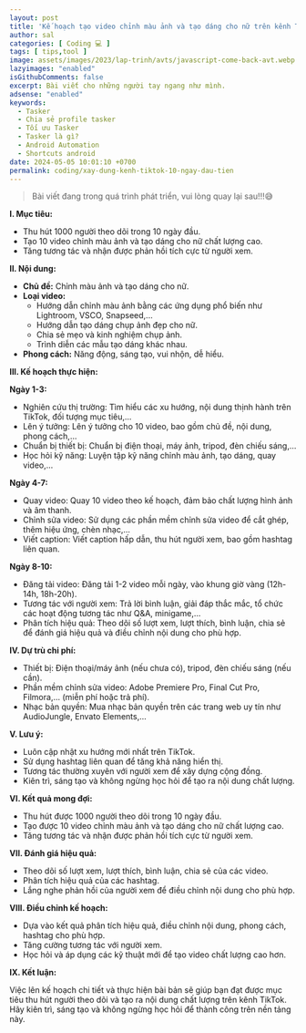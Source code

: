 ```yaml
---
layout: post
title: 'Kế hoạch tạo video chỉnh màu ảnh và tạo dáng cho nữ trên kênh TikTok trong 10 ngày đầu:'
author: sal
categories: [ Coding 💻 ]
tags: [ tips,tool ]
image: assets/images/2023/lap-trinh/avts/javascript-come-back-avt.webp
lazyimages: "enabled"
isGithubComments: false
excerpt: Bài viết cho những người tay ngang như mình.
adsense: "enabled"
keywords:
  - Tasker
  - Chia sẻ profile tasker
  - Tối ưu Tasker
  - Tasker là gì?
  - Android Automation
  - Shortcuts android
date: 2024-05-05 10:01:10 +0700
permalink: coding/xay-dung-kenh-tiktok-10-ngay-dau-tien
---
```


> Bài viết đang trong quá trình phát triển, vui lòng quay lại sau!!!😅

**I. Mục tiêu:**

*   Thu hút 1000 người theo dõi trong 10 ngày đầu.
*   Tạo 10 video chỉnh màu ảnh và tạo dáng cho nữ chất lượng cao.
*   Tăng tương tác và nhận được phản hồi tích cực từ người xem.

**II. Nội dung:**

*   **Chủ đề:** Chỉnh màu ảnh và tạo dáng cho nữ.
*   **Loại video:**
    *   Hướng dẫn chỉnh màu ảnh bằng các ứng dụng phổ biến như Lightroom, VSCO, Snapseed,...
    *   Hướng dẫn tạo dáng chụp ảnh đẹp cho nữ.
    *   Chia sẻ mẹo và kinh nghiệm chụp ảnh.
    *   Trình diễn các mẫu tạo dáng khác nhau.
*   **Phong cách:** Năng động, sáng tạo, vui nhộn, dễ hiểu.

**III. Kế hoạch thực hiện:**

**Ngày 1-3:**

*   Nghiên cứu thị trường: Tìm hiểu các xu hướng, nội dung thịnh hành trên TikTok, đối tượng mục tiêu,...
*   Lên ý tưởng: Lên ý tưởng cho 10 video, bao gồm chủ đề, nội dung, phong cách,...
*   Chuẩn bị thiết bị: Chuẩn bị điện thoại, máy ảnh, tripod, đèn chiếu sáng,...
*   Học hỏi kỹ năng: Luyện tập kỹ năng chỉnh màu ảnh, tạo dáng, quay video,...

**Ngày 4-7:**

*   Quay video: Quay 10 video theo kế hoạch, đảm bảo chất lượng hình ảnh và âm thanh.
*   Chỉnh sửa video: Sử dụng các phần mềm chỉnh sửa video để cắt ghép, thêm hiệu ứng, chèn nhạc,...
*   Viết caption: Viết caption hấp dẫn, thu hút người xem, bao gồm hashtag liên quan.

**Ngày 8-10:**

*   Đăng tải video: Đăng tải 1-2 video mỗi ngày, vào khung giờ vàng (12h-14h, 18h-20h).
*   Tương tác với người xem: Trả lời bình luận, giải đáp thắc mắc, tổ chức các hoạt động tương tác như Q&A, minigame,...
*   Phân tích hiệu quả: Theo dõi số lượt xem, lượt thích, bình luận, chia sẻ để đánh giá hiệu quả và điều chỉnh nội dung cho phù hợp.

**IV. Dự trù chi phí:**

*   Thiết bị: Điện thoại/máy ảnh (nếu chưa có), tripod, đèn chiếu sáng (nếu cần).
*   Phần mềm chỉnh sửa video: Adobe Premiere Pro, Final Cut Pro, Filmora,... (miễn phí hoặc trả phí).
*   Nhạc bản quyền: Mua nhạc bản quyền trên các trang web uy tín như AudioJungle, Envato Elements,...

**V. Lưu ý:**

*   Luôn cập nhật xu hướng mới nhất trên TikTok.
*   Sử dụng hashtag liên quan để tăng khả năng hiển thị.
*   Tương tác thường xuyên với người xem để xây dựng cộng đồng.
*   Kiên trì, sáng tạo và không ngừng học hỏi để tạo ra nội dung chất lượng.

**VI. Kết quả mong đợi:**

*   Thu hút được 1000 người theo dõi trong 10 ngày đầu.
*   Tạo được 10 video chỉnh màu ảnh và tạo dáng cho nữ chất lượng cao.
*   Tăng tương tác và nhận được phản hồi tích cực từ người xem.

**VII. Đánh giá hiệu quả:**

*   Theo dõi số lượt xem, lượt thích, bình luận, chia sẻ của các video.
*   Phân tích hiệu quả của các hashtag.
*   Lắng nghe phản hồi của người xem để điều chỉnh nội dung cho phù hợp.

**VIII. Điều chỉnh kế hoạch:**

*   Dựa vào kết quả phân tích hiệu quả, điều chỉnh nội dung, phong cách, hashtag cho phù hợp.
*   Tăng cường tương tác với người xem.
*   Học hỏi và áp dụng các kỹ thuật mới để tạo video chất lượng cao hơn.

**IX. Kết luận:**

Việc lên kế hoạch chi tiết và thực hiện bài bản sẽ giúp bạn đạt được mục tiêu thu hút người theo dõi và tạo ra nội dung chất lượng trên kênh TikTok. Hãy kiên trì, sáng tạo và không ngừng học hỏi để thành công trên nền tảng này.
